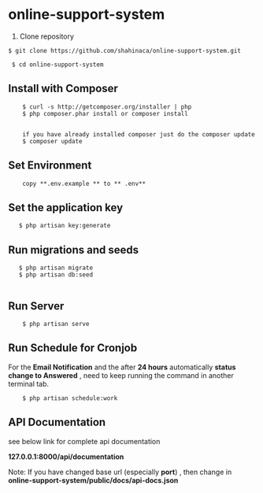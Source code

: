 ﻿# online-support-system

1. Clone repository
```
$ git clone https://github.com/shahinaca/online-support-system.git
 
 $ cd online-support-system
```
## Install with Composer

```
    $ curl -s http://getcomposer.org/installer | php
    $ php composer.phar install or composer install
    
    
    if you have already installed composer just do the composer update 
    $ composer update
```

## Set Environment

```
    copy **.env.example ** to ** .env**
```

## Set the application key

```
   $ php artisan key:generate
```

## Run migrations and seeds

```
   $ php artisan migrate
   $ php artisan db:seed
   
```
## Run Server

````
    $ php artisan serve
````
## Run Schedule for Cronjob
 For the **Email Notification** and the after **24 hours** automatically **status change to Answered** , need to keep running the command in another terminal tab.
````
    $ php artisan schedule:work
````
## API Documentation 
see below link for complete api documentation

**127.0.0.1:8000/api/documentation**

Note: If you have changed base url (especially **port**) , then change in **online-support-system/public/docs/api-docs.json** 
